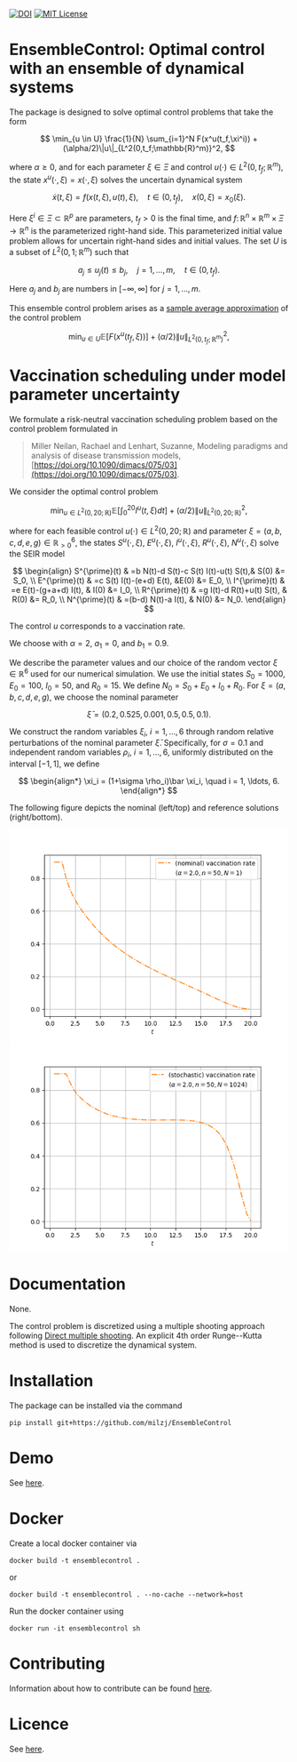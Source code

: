 [![DOI](https://zenodo.org/badge/814172654.svg)](https://zenodo.org/doi/10.5281/zenodo.11669862)
[![MIT License](https://img.shields.io/badge/License-MIT-yellow.svg)](LICENSE)

# EnsembleControl: Optimal control with an ensemble of dynamical systems

The package is designed to solve optimal control problems that take the form

$$
\min_{u \in U} \frac{1}{N} \sum_{i=1}^N F(x^u(t_f,\xi^i)) + (\alpha/2)\|u\|_{L^2(0,t_f;\mathbb{R}^m)}^2,
$$

where $\alpha \geq 0$, and for each parameter $\xi \in \Xi$ and control $u(\cdot) \in L^2(0,t_f;\mathbb{R}^m)$, 
the state $x^u(\cdot, \xi) = x(\cdot, \xi)$ solves the uncertain dynamical system

$$
\dot{x}(t, \xi)  = f(x(t,\xi), u(t), \xi), \quad t \in (0,t_f), \quad x(0,\xi) = x_0(\xi).
$$

Here $\xi^i \in \Xi \subset \mathbb{R}^p$ are parameters, $t_f > 0$ is the final time, and
$f \colon \mathbb{R}^n  \times \mathbb{R}^m \times \Xi \to \mathbb{R}^n$ is the parameterized right-hand side.
This parameterized initial value problem allows for uncertain right-hand sides and initial values.
The set $U$ is a subset of $L^2(0,1;\mathbb{R}^m)$ such that 

$$
a_j \leq u_j(t) \leq b_j, \quad j = 1, \ldots, m, \quad t \in (0,t_f).
$$

Here $a_j$ and $b_j$ are numbers in $[-\infty, \infty]$ for $j=1, \dots, m$.

This ensemble control problem arises as a [sample average approximation](https://doi.org/10.1137/S1052623499363220)
of the control problem

$$
\min_{u \in U} \mathbb{E}[F(x^u(t_f,\xi))] + (\alpha/2)\|u\|_{L^2(0,t_f;\mathbb{R}^m)}^2,
$$

# Vaccination scheduling under model parameter uncertainty

We formulate a risk-neutral vaccination scheduling problem based on the control problem formulated in 

> Miller Neilan, Rachael and Lenhart, Suzanne, Modeling paradigms and analysis of disease transmission models, [https://doi.org/10.1090/dimacs/075/03](https://doi.org/10.1090/dimacs/075/03).

We consider the optimal control problem 

$$
\min_{u \in L^2(0, 20;\mathbb{R})} \mathbb{E}\Big[\int_{0}^{20} I^u(t,\xi) dt\Big]+(\alpha/2)\|u\|_{L^2(0,20;\mathbb{R})}^2,
$$

where for each feasible control $u(\cdot) \in L^2(0, 20;\mathbb{R})$ and parameter 
$\xi = (a, b, c, d, e, g) \in \mathbb{R}_{>0}^6$,
the states 
$S^u(\cdot,\xi)$, $E^u(\cdot, \xi)$, $I^u(\cdot,\xi)$, $R^u(\cdot,\xi)$,
$N^u(\cdot, \xi)$ 
solve the SEIR model 

$$
\begin{align}
S^{\prime}(t) & =b N(t)-d S(t)-c S(t) I(t)-u(t) S(t),& S(0)  &= S_0, \\
E^{\prime}(t) & =c S(t) I(t)-(e+d) E(t),  &E(0)  &= E_0, \\
I^{\prime}(t) & =e E(t)-(g+a+d) I(t), & I(0)  &= I_0, \\
R^{\prime}(t) & =g I(t)-d R(t)+u(t) S(t), & R(0)  &= R_0,  \\
N^{\prime}(t) & =(b-d) N(t)-a I(t), & N(0)  &= N_0.  
\end{align}
$$

The control $u$ corresponds to a vaccination rate.

We choose with $\alpha = 2$, $a_1 = 0$, and $b_1 = 0.9$.

We describe the parameter values and our
choice of the random vector $\xi \in \mathbb{R}^6$
used for our numerical simulation.
We use the initial states
$S_0 = 1000$, 
$E_0 = 100$,
$I_0 = 50$,
and
$R_0 = 15$.
We define $N_0 = S_0 + E_0 + I_0 + R_0$. 
For $\xi = (a, b, c, d, e, g)$, we choose the nominal parameter 

$$
\bar \xi = (0.2, 0.525, 0.001, 0.5, 0.5, 0.1).
$$

We construct the random variables $\xi_i$, $i = 1, \ldots, 6$ through 
random relative
perturbations of the nominal parameter $\bar \xi$. Specifically,
for $\sigma = 0.1$ and independent random variables
$\rho_i$, $i = 1, \ldots, 6$, uniformly distributed on 
the interval $[-1,1]$, we define

$$
\begin{align*}
\xi_i = (1+\sigma \rho_i)\bar \xi_i, \quad i = 1, \ldots, 6.
\end{align*}
$$

The following figure depicts the nominal (left/top) and reference solutions
(right/bottom).

![](demo/vaccination_schedule/output/nominal_vaccination_rate.png)
![](demo/vaccination_schedule/output/stochastic_vaccination_rate.png)

# Documentation

None.

The control problem is discretized using a multiple shooting approach
following [Direct multiple shooting](https://github.com/casadi/casadi/blob/main/docs/examples/python/direct_multiple_shooting.py).
An explicit 4th order Runge--Kutta method is used to discretize the dynamical system.

# Installation

The package can be installed via the command

```
pip install git+https://github.com/milzj/EnsembleControl
```

# Demo

See [here](/demo).

# Docker

Create a local docker container via

```
docker build -t ensemblecontrol .
```

or

```
docker build -t ensemblecontrol . --no-cache --network=host
```

Run the docker container using

```
docker run -it ensemblecontrol sh
```

# Contributing

Information about how to contribute can be found
[here](CONTRIBUTING.md).

# Licence

See [here](LICENSE).
